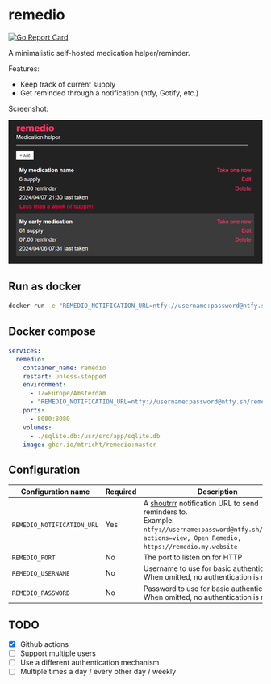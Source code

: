 # remedio
[![Go Report Card](https://goreportcard.com/badge/github.com/mtricht/remedio)](https://goreportcard.com/report/github.com/mtricht/remedio)

A minimalistic self-hosted medication helper/reminder.

Features:
- Keep track of current supply
- Get reminded through a notification (ntfy, Gotify, etc.)

Screenshot:

![screenshot](screenshot.png)

## Run as docker
```bash
docker run -e "REMEDIO_NOTIFICATION_URL=ntfy://username:password@ntfy.sh/remedio?actions=view, Open Remedio, https://remedio.my.website" -p 8080:8080 ghcr.io/mtricht/remedio:master
```

## Docker compose
```yaml
services:
  remedio:
    container_name: remedio
    restart: unless-stopped
    environment:
      - TZ=Europe/Amsterdam
      - "REMEDIO_NOTIFICATION_URL=ntfy://username:password@ntfy.sh/remedio?actions=view, Open Remedio, https://remedio.my.website"
    ports:
      - 8080:8080
    volumes:
      - ./sqlite.db:/usr/src/app/sqlite.db
    image: ghcr.io/mtricht/remedio:master
```

## Configuration
| Configuration name                                                                                         | Required | Description                                                                                                  |
| ---------------------------------------------------------------------------------------------------------- | -------- | ------------------------------------------------------------------------------------------------------------ |
| `REMEDIO_NOTIFICATION_URL`                                                                                 | Yes      | A [shoutrrr](https://containrrr.dev/shoutrrr/v0.8/services/overview/) notification URL to send reminders to.<br>Example: `ntfy://username:password@ntfy.sh/remedio?actions=view, Open Remedio, https://remedio.my.website` |
| `REMEDIO_PORT`                                                                                             | No       | The port to listen on for HTTP                                                                               |
| `REMEDIO_USERNAME`                                                                                         | No       | Username to use for basic authentication. When omitted, no authentication is required.                       |
| `REMEDIO_PASSWORD`                                                                                         | No       | Password to use for basic authentication. When omitted, no authentication is required.                       |

## TODO

- [x] Github actions
- [ ] Support multiple users
- [ ] Use a different authentication mechanism
- [ ] Multiple times a day / every other day / weekly
